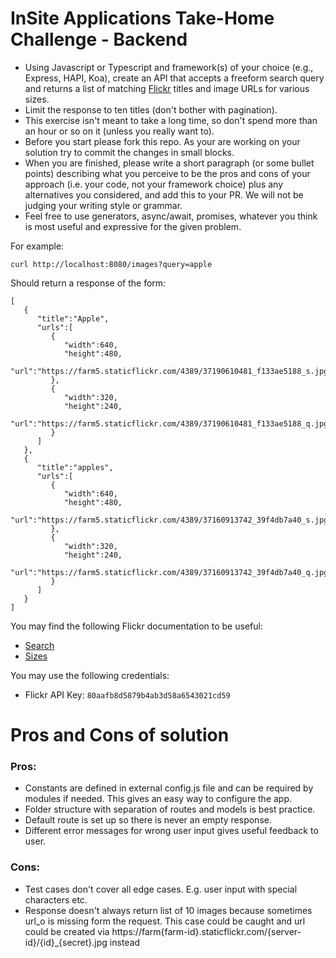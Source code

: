 # InSite Applications Take-Home Challenge - Backend

- Using Javascript or Typescript and framework(s) of your choice (e.g., Express, HAPI, Koa), create an API that accepts a freeform search query and returns a list of matching [Flickr](https://www.flickr.com/services/api/) titles and image URLs for various sizes.
- Limit the response to ten titles (don't bother with pagination).
- This exercise isn't meant to take a long time, so don't spend more than an hour or so on it (unless you really want to).
- Before you start please fork this repo. As your are working on your solution try to commit the changes in small blocks.
- When you are finished, please write a short paragraph (or some bullet points) describing what you perceive to be the pros and cons of your approach (i.e. your code, not your framework choice) plus any alternatives you considered, and add this to your PR. We will not be judging your writing style or grammar.
- Feel free to use generators, async/await, promises, whatever you think is most useful and expressive for the given problem.

For example:

```
curl http://localhost:8080/images?query=apple
```

Should return a response of the form:

```
[
   {
      "title":"Apple",
      "urls":[
         {
            "width":640,
            "height":480,
            "url":"https://farm5.staticflickr.com/4389/37190610481_f133ae5188_s.jpg"
         },
         {
            "width":320,
            "height":240,
            "url":"https://farm5.staticflickr.com/4389/37190610481_f133ae5188_q.jpg"
         }
      ]
   },
   {
      "title":"apples",
      "urls":[
         {
            "width":640,
            "height":480,
            "url":"https://farm5.staticflickr.com/4389/37160913742_39f4db7a40_s.jpg"
         },
         {
            "width":320,
            "height":240,
            "url":"https://farm5.staticflickr.com/4389/37160913742_39f4db7a40_q.jpg"
         }
      ]
   }
]
```


You may find the following Flickr documentation to be useful:

- [Search](https://www.flickr.com/services/api/flickr.photos.search.html)
- [Sizes](https://www.flickr.com/services/api/flickr.photos.getSizes.html)

You may use the following credentials:

- Flickr API Key: `80aafb8d5879b4ab3d58a6543021cd59`


# Pros and Cons of solution

### Pros:
- Constants are defined in external config.js file and can be required by modules if needed. This gives an easy way to configure the app.
- Folder structure with separation of routes and models is best practice.
- Default route is set up so there is never an empty response.
- Different error messages for wrong user input gives useful feedback to user.


### Cons:
- Test cases don't cover all edge cases. E.g. user input with special characters etc.
- Response doesn't always return list of 10 images because sometimes url_o is missing form the request. This case could be caught and url could be created via
 https://farm{farm-id}.staticflickr.com/{server-id}/{id}_{secret}.jpg instead
